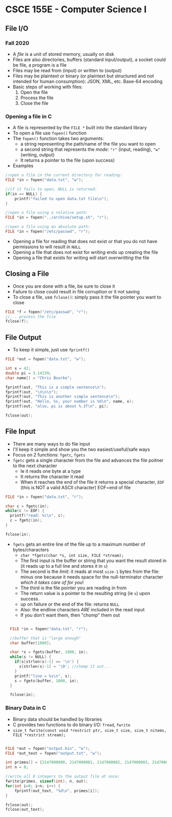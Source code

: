 
# CSCE 155E - Computer Science I
## File I/O
### Fall 2020

* A *file* is a unit of stored memory, usually on disk
* Files are also directories, buffers (standard input/output), a socket could be file, a program is a file
* Files may be read from (input) or written to (output)
* Files may be plaintext or binary (or plaintext but structured and not intended for human consumption): JSON, XML, etc. Base-64 encoding
* Basic steps of working with files:
  1. Open the file
  2. Process the file 
  3. Close the file
  
### Opening a file in C

* A file is represented by the `FILE *` built into the standard library
* To open a file use `fopen()` function 
* The `fopen()` function takes two arguments:
  * a string representing the path/name of the file you want to open
  * a second string that represents the *mode*: `"r"` (input, reading), `"w"` (writing, output)
  * It returns a pointer to the file (upon success) 
* Examples

```c
//open a file in the current directory for reading:
FILE *in = fopen("data.txt", "w");

//if it fails to open, NULL is returned:
if(in == NULL) {
    printf("failed to open data.txt file\n");
}

//open a file using a relative path:
FILE *in = fopen("../archive/setup.sh", "r");

//open a file using an absolute path:
FILE *in = fopen("/etc/passwd", "r");
```

* Opening a file for reading that does not exist or that you do not have permissions to will result in `NULL`
* Opening a file that does not exist for *writing* ends up creating the file
* Opening a file that exists for writing will start *overwritting* the file

## Closing a File

* Once you are done with a file, be sure to close it
* Failure to close could result in file corruption or it not saving
* To close a file, use `fclose()`: simply pass it the file pointer you want to close

```c
FILE *f = fopen("/etc/passwd", "r");
//... process the file
fclose(f);
```

## File Output

* To keep it simple, just use `fprintf()`

```c
FILE *out = fopen("data.txt", "w");

int x = 42;
double pi = 3.14159;
char name[] = "Chris Bourke";

fprintf(out, "This is a simple sentence\n");
fprintf(out, "\n\n\n");
fprintf(out, "This is another simple sentence\n");
fprintf(out, "Hello, %s, your number is %d\n", name, x);
fprintf(out, "also, pi is about %.3f\n", pi);

fclose(out);
```

## File Input

* There are many ways to do file input
* I'll keep it simple and show you the two easiest/useful/safe ways
* Focus on 2 functions: `fgetc`, `fgets`
* `fgetc` gets a single character from the file and advances the file poitner to the next character
  * Ie it reads one byte at a type
  * It returns the character it read
  * When it reaches the end of the file it returns a special character, `EOF` (this is NOT a valid ASCII character) EOF=end of file

```c
FILE *in = fopen("data.txt", "r");

char c = fgetc(in);
while(c != EOF) {
  printf("read: %c\n", c);
  c = fgetc(in);
}

fclose(in);
```

* `fgets` gets an entire line of the file up to a maximum number of bytes/characters
  * `char *fgets(char *s, int size, FILE *stream);`
  * The first input is the buffer or string that you want the result stored in (it reads up to a full line and stores it in `s`)
  * The second is the *limit*: it reads at most `size-1` bytes from the file: minus one because it needs space for the null-terminator character *which it takes care of for you*!
  * The third is the file pointer you are reading in from
  * The return value is a pointer to the resulting string (ie `s`) upon success.  
  * up on failure or the end of the file: returns `NULL`
  * Also: the endline characters *ARE* included in the read input
  * If you don't want them, then "chomp" them out

```c

  FILE *in = fopen("data.txt", "r");

  //buffer that is "large enough"
  char buffer[1000];

  char *s = fgets(buffer, 1000, in);
  while(s != NULL) {
    if(s[strlen(s)-1] == '\n') {
      s[strlen(s)-1] = '\0'; //chomp it out...
    }
    printf("line = %s\n", s);
    s = fgets(buffer, 1000, in);
  }

  fclose(in);
```

### Binary Data in C

* Binary data should be handled by libraries
* C provides two functions to do binary I/O: `fread`, `fwrite`
* `size_t fwrite(const void *restrict ptr, size_t size, size_t nitems, FILE *restrict stream);`

```c

FILE *out = fopen("output.bin", "w");
FILE *out_text = fopen("output.txt", "w");

int primes[] = {2147000000, 2147000001, 2147000002, 2147000003, 2147000000, 2147000000, 2147000000, 2147000000};
int n = 8;

//write all 8 integers to the output file at once:
fwrite(primes, sizeof(int), n, out);
for(int i=0; i<n; i++) {
    fprintf(out_text, "%d\n", primes[i]);
}

fclose(out);
fclose(out_text);
```

```text





```